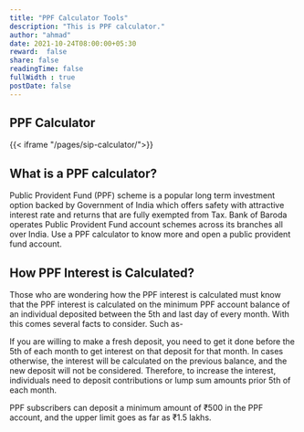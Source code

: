 ```yaml
---
title: "PPF Calculator Tools"
description: "This is PPF calculator."
author: "ahmad"
date: 2021-10-24T08:00:00+05:30
reward:  false
share: false
readingTime: false
fullWidth : true
postDate: false
---
```


## PPF Calculator


{{< iframe "/pages/sip-calculator/">}}

## What is a PPF calculator?
Public Provident Fund (PPF) scheme is a popular long term investment option backed by Government of India which offers safety with attractive interest rate and returns that are fully exempted from Tax. Bank of Baroda operates Public Provident Fund account schemes across its branches all over India. Use a PPF calculator to know more and open a public provident fund account.

## How PPF Interest is Calculated?

Those who are wondering how the PPF interest is calculated must know that the PPF interest is calculated on the minimum PPF account balance of an individual deposited between the 5th and last day of every month. With this comes several facts to consider. Such as-

If you are willing to make a fresh deposit, you need to get it done before the 5th  of each month to get interest on that deposit for that month. In cases otherwise, the interest will be calculated on the previous balance, and the new deposit will not be considered.
Therefore, to increase the interest, individuals need to deposit contributions or lump sum amounts prior 5th of each month.

PPF subscribers can deposit a minimum amount of ₹500 in the PPF account, and the upper limit goes as far as ₹1.5 lakhs.